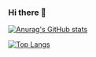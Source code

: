 ### Hi there 👋

[![Anurag's GitHub stats](https://github-readme-stats.vercel.app/api?username=Juanx65&count_private=true&show_icons=true&theme=transparent)](https://github.com/anuraghazra/github-readme-stats)

[![Top Langs](https://github-readme-stats.vercel.app/api/top-langs/?username=Juanx65&hide_progress=false&theme=transparent)](https://github.com/anuraghazra/github-readme-stats)
